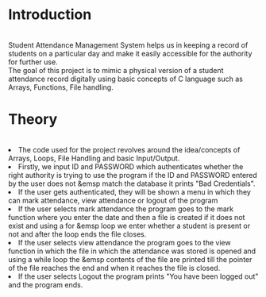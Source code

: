<h1>Introduction</h1><br>
Student Attendance Management System helps us in keeping a record of students on a particular day and make it easily accessible for the authority for further use.​<br>
The goal of this project is to mimic a physical version of a student attendance record digitally using basic concepts of C language such as Arrays, Functions, File handling.<br>

<h1>Theory</h1><br>
<li>The code used for the project revolves around the idea/concepts of Arrays, Loops, File Handling and basic Input/Output.​</li>
<li>Firstly, we input ID and PASSWORD which authenticates whether the right authority is trying to use the program if the ID and PASSWORD entered by the user does not   &emsp match the database it prints "Bad Credentials".​</li>
<li>If the user gets authenticated, they will be shown a menu in which they can mark attendance, view attendance or logout of the program​</li>
<li>If the user selects mark attendance the program goes to the mark function where you enter the date and then a file is created if it does not exist and using a for &emsp loop we enter whether a student is present or not and after the loop ends the file closes.​</li>
<li>If the user selects view attendance the program goes to the view function in which the file in which the attendance was stored is opened and using a while loop the &emsp contents of the file are printed till the pointer of the file reaches the end and when it reaches the file is closed.​</li>
<li>If the user selects Logout the program prints "You have been logged out" and the program ends.
